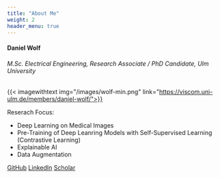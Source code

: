 ```yaml
---
title: "About Me"
weight: 2
header_menu: true
---
```


#### Daniel Wolf
###### M.Sc. Electrical Engineering, Research Associate / PhD Candidate, Ulm University
{{< imagewithtext img="/images/wolf-min.png" link="https://viscom.uni-ulm.de/members/daniel-wolf/">}}

Reserach Focus:
- Deep Learning on Medical Images
- Pre-Training of Deep Leanring Models with Self-Supervised Learning (Contrastive Learning)
- Explainable AI 
- Data Augmentation

[GitHub](https://github.com/Wolfda95)
[LinkedIn](https://www.linkedin.com/in/wolf-daniel/)
[Scholar](https://scholar.google.de/citations?hl=de&user=vqKsXwgAAAAJ)





